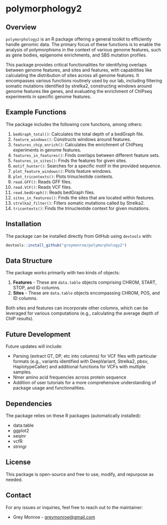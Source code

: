# polymorphology2

## Overview
`polymorphology2` is an R package offering a general toolkit to efficiently handle genomic data. The primary focus of these functions is to enable the analysis of polymorphisms in the context of various genome features, such as gene bodies, epigenome enrichments, and SBS mutation profiles. 

This package provides critical functionalities for identifying overlaps between genome features, and sites and features, with capabilities like calculating the distribution of sites across all genome features. It encompasses various functions routinely used by our lab, including filtering somatic mutations identified by strelka2, constructing windows around genome features like genes, and evaluating the enrichment of ChIPseq experiments in specific genome features.

## Example Functions
The package includes the following core functions, among others:

1. `bedGraph_total()`: Calculates the total depth of a bedGraph file.
2. `feature_windows()`: Constructs windows around features.
3. `features_chip_enrich()`: Calculates the enrichment of ChIPseq experiments in genome features.
4. `features_in_features()`: Finds overlaps between different feature sets.
5. `features_in_sites()`: Finds the features for given sites.
6. `motif_hunter()`: Searches for a specific motif in the provided sequence.
7. `plot_feature_windows()`: Plots feature windows.
8. `plot_tricontexts()`: Plots trinucleotide contexts.
9. `read.GFF()`: Reads GFF files.
10. `read.VCF()`: Reads VCF files.
11. `read.bedGraph()`: Reads bedGraph files.
12. `sites_in_features()`: Finds the sites that are located within features.
13. `strelka2_filter()`: Filters somatic mutations called by Strelka2.
14. `tricontexts()`: Finds the trinucleotide context for given mutations.

## Installation
The package can be installed directly from GitHub using `devtools` with:

```r
devtools::install_github("greymonroe/polymorphology2")
```

## Data Structure
The package works primarily with two kinds of objects: 

1. **Features** - These are `data.table` objects comprising CHROM, START, STOP, and ID columns.
2. **Sites** - These are `data.table` objects encompassing CHROM, POS, and ID columns.

Both sites and features can incorporate other columns, which can be leveraged for various computations (e.g., calculating the average depth of ChIP results).

## Future Development
Future updates will include:

- Parsing (extract GT, DP, etc into columns) for VCF files with particular formats (e.g., variants identified with DeepVariant, Strelka2, pbsv, HaplotypeCaller) and additional functions for VCFs with multiple samples. 
- Nmer amino acid frequencies across protein sequence
- Addition of user tutorials for a more comprehensive understanding of package usage and functionalities.

## Dependencies
The package relies on these R packages (automatically installed):

- data.table
- ggplot2
- seqinr
- vcfR
- stringr

## License
This package is open-source and free to use, modify, and repurpose as needed.

## Contact
For any issues or inquiries, feel free to reach out to the maintainer:
  
- Grey Monroe - <greymonroe@gmail.com>
